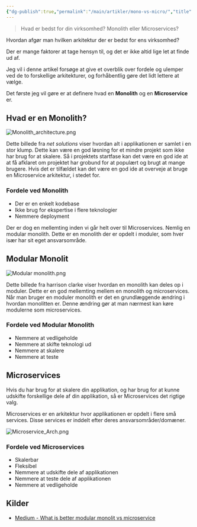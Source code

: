 ```yaml
---
{"dg-publish":true,"permalink":"/main/artikler/mono-vs-micro/","title":"Mono vs Micro","tags":["Monolith","Microservices","Architecture"],"created":"2024-09-30T08:26:24.046+02:00"}
---
```



> Hvad er bedst for din virksomhed? Monolith eller Microservices?

Hvordan afgør man hvilken arkitektur der er bedst for ens virksomhed?

Der er mange faktorer at tage hensyn til, og det er ikke altid lige
let at finde ud af.

Jeg vil i denne artikel forsøge at give et overblik
over fordele og ulemper ved de to forskellige arkitekturer, og
forhåbentlig gøre det lidt lettere at vælge.

Det første jeg vil gøre er at definere hvad en **Monolith** og en
**Microservice** er.

## Hvad er en Monolith?

![Monolith_architecture.png](/img/user/98_Images/Monolith_architecture.png)

Dette billede fra *net solutions* viser hvordan alt i applikationen
er samlet i en stor klump. Dette kan være en god løsning for et mindre projekt
som ikke har brug for at skalere.
Så i projektets startfase kan det være en god ide at at få afklaret om projektet
har grobund for at populært og brugt at mange brugere. Hvis det er tilfældet kan
det være en god ide at overveje at bruge en Microservice arkitektur, i stedet
for.

### Fordele ved Monolith

- Der er en enkelt kodebase
- Ikke brug for ekspertise i flere teknologier
- Nemmere deployment

Der er dog en mellemting inden vi går helt over til Microservices. Nemlig en
modular monolith. Dette er en monolith der er opdelt i moduler, som hver især
har sit eget ansvarsområde.

## Modular Monolit

![Modular monolith.png](/img/user/98_Images/Modular%20monolith.png)

Dette billede fra harrison clarke viser hvordan en monolith kan deles op i moduler.
Dette er en god mellemting mellem en monolith og microservices.
Når man bruger en moduler monolith er det en grundlæggende ændring i hvordan
monolitten er. Denne ændring gør at man nærmest kan køre modulerne som
microservices.

### Fordele ved Modular Monolith

- Nemmere at vedligeholde
- Nemmere at skifte teknologi ud
- Nemmere at skalere
- Nemmere at teste

## Microservices

Hvis du har brug for at skalere din applikation, og har brug for at kunne
udskifte forskellige dele af din applikation, så er Microservices det rigtige valg.

Microservices er en arkitektur hvor applikationen er opdelt i flere små
services. Disse services er inddelt efter deres ansvarsområder/domæner.

![Microservice_Arch.png](/img/user/98_Images/Microservice_Arch.png)

### Fordele ved Microservices

- Skalerbar
- Fleksibel
- Nemmere at udskifte dele af applikationen
- Nemmere at teste dele af applikationen
- Nemmere at vedligeholde

## Kilder

- [Medium - What is better modular monolit vs microservice](https://medium.com/codex/what-is-better-modular-monolith-vs-microservices-994e1ec70994)
